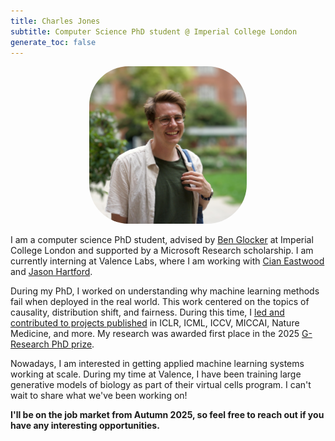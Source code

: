 ```yaml
---
title: Charles Jones
subtitle: Computer Science PhD student @ Imperial College London
generate_toc: false
---
```


<p align="center">
<img width="50%" style="border-radius:25%" src="src/assets/profile_pic2.jpg">
</p>

I am a computer science PhD student, advised by [Ben Glocker](http://wp.doc.ic.ac.uk/bglocker/) at Imperial College London and supported by a Microsoft Research scholarship. I am currently interning at Valence Labs, where I am working with [Cian Eastwood](https://cianeastwood.github.io) and [Jason Hartford](https://jhartford.github.io).

During my PhD, I worked on understanding why machine learning methods fail when deployed in the real world. This work centered on the topics of causality, distribution shift, and fairness. During this time, I [led and contributed to projects published](https://scholar.google.com/citations?user=4PLajkUAAAAJ&hl) in ICLR, ICML, ICCV, MICCAI, Nature Medicine, and more. My research was awarded first place in the 2025 [G-Research PhD prize](https://www.gresearch.com/news/g-research-2025-phd-prize-winners-imperial-college-london/).

Nowadays, I am interested in getting applied machine learning systems working at scale. During my time at Valence, I have been training large generative models of biology as part of their virtual cells program. I can't wait to share what we've been working on!

**I'll be on the job market from Autumn 2025, so feel free to reach out if you have any interesting opportunities.**
